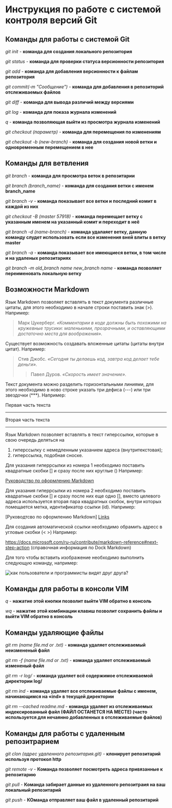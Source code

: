 # Инструкция по работе с системой контроля версий Git 

 ## Команды для работы с системой Git 
 
  *git init* - **команда для создания локального репозитория**
  
  *git status* - **команда для проверки статуса версионности репозитория** 
  
  *git add* - **команда для добавления версионности к файлам репозитория** 
  
  *git commit(-m "Сообщение")* - **команда для добавления в репозиторий отслеживаемых файлов** 
  
  *git diff* - **команда для вывода различий между версиями** 
  
  *git log* - **команда для показа журнала изменений** 

  *q* - **команда позволяющая выйти из просмотра журнала изменений**
  
  *git checkout (параметр)* - **команда для перемещения по изменениям**
  
  *git checkout -b (new-branch)* - **команда для создания новой ветки и одновременным перемещением в нее**

## Команды для ветвления

*git branch* - **команда для просмотра веток в репозитарии**

*git branch (branch_name)* - **команда для создания ветки с именем branch_name**

*git branch -v* - **команда показывает все ветки и последний комит в каждой из них**

*git checkout -B (master 57918)* - **команда перемещает ветку с указанным именем на указанный комит и переходит в неё**

*git branch -d (name-branch)* - **команда удалаяет ветку, данную команду слудет использовать если все изменения вней влиты в ветку master**

*git branch -a* - **команда показывает все имеющиеся ветки, в том числе и на удаленых репозитариях**

*git branch -m old_branch name new_branch name* - **команда позволяет переименовать локальную ветку**
## Возможности Markdown

Язык Markdown позволяет вставлять в текст документа различные цитаты, для этого необходимо в начале строки поставить знак (>). Например:

> Марк Цукерберг. *«Комментарии в коде должны быть похожими на кружевные трусики: маленькими, прозрачными, и оставляющими достаточно места для воображения».*

Существует возможность создавать вложенные цитаты (цитаты внутри цитат). Например:

> Стив Джобс. *«Сегодня ты делаешь код, завтра код делает тебе деньги».* 
>> Павел Дуров. *«Скорость имеет значение».* 

Текст документа можно разделить горизонтальными линиями, для этого необходимо в ново строке указать три дефиса (---) или три звездочки (***).
Например:

Первая часть текста
***
Вторая часть текста

***

Язык Markdown позволяет вставлять в текст гиперссылки, которые в свою очередь деляться на  
1. гиперссылку с немедленным указанием адреса (внутритекстовая); 
2. гиперссылка, подобная сноске.

Для указания гиперрсылки из номера 1 необходимо поставить квадратные скобки [] и сразу после них круглые () Например:

[Руководство по оформлению Markdown](https://gist.github.com/Jekins/2bf2d0638163f1294637#Links)

Для указания гиперрсылки из номера 2 необходимо поставить квадратные скобки [] и сразу после них еще одно [], вместо целевого адреса используется вторая пара квадратных скобок, внутри которых помещается метка, идентификатор ссылки (id). Например:

[Руководтсво по оформлению Markdown] [Links]

[Links]: https://gist.github.com/Jekins/2bf2d0638163f1294637#Links

Для создания автоматической ссылки необходимо обрамить адресс в угловые скобки (<  >)
Например:

<https://docs.microsoft.com/ru-ru/contribute/markdown-reference#next-step-action> (справочная информация по Dock Markdown)

Для того чтобы вставить изображение необходимо выполнить следующую команду, например:

![как пользователи и программисты видят друг друга?](картинка.jpg)

## Команды для работы в консоли VIM

*q* - **нажатие этой кнопки позволит выйти VIM обратно в консоль**

*wq* - **нажатие этой комбинации клавиш позволит сохранить файлы и выйти VIM обратно в консоль**

## Команды удаляющие файлы

*git rm (name file.md or .txt)* - **команда удаляет отслеживаемый неизмененый файл**

*git rm -f (name file.md or .txt)* - **команда удаляет отслеживаемый измененый файл**

*git rm -r log/* - **команда удаляет всё содержимое отслеживаемой директории log/**

*git rm ind* - **команда удаляет все отслеживаемые файлы с именем, начинающимся на «ind» в текущей директории**

*git rm --cached readme.md* - **команда удаляет из отслеживаемых индексированный файл (ФАЙЛ ОСТАНЕТСЯ НА МЕСТЕ) (часто используется для нечаянно добавленных в отслеживаемые файлов)**

## Команды для работы с удаленным репозитрарием

*git clon (адрес удаленного репозитария.git)* - **клонирует репозитарий используя протокол http**

*git remote -v* - **Команда позволяет посмотреть адреса привязанные к репозитарию**

*git pull* - **Команда забирает данные из удаленного репозитраия на ваш локальный репозитарий**

*git push* - **КОманда отправляет ваш файл в удаленный репозитарий**

